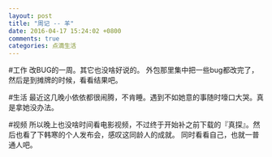 ```yaml
---
layout: post
title: "周记 -- 羊"
date: 2016-04-17 15:24:02 +0800
comments: true
categories: 点滴生活
---
```

#工作
改BUG的一周。其它也没啥好说的。
外包那里集中把一些bug都改完了，然后是到摊牌的时候，看看结果吧。

#生活
最近这几晚小依依都很闹腾，不肯睡。遇到不如她意的事随时嚎口大哭。真是拿她没办法。

#视频
所以晚上也没啥时间看电影视频，不过终于开始补之前下载的『真探』。然后也看了下韩寒的个人发布会，感叹这同龄人的成就。
同时看看自己，也就一普通人吧。
